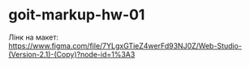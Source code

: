 # goit-markup-hw-01

Лінк на макет:
https://www.figma.com/file/7YLgxGTieZ4werFd93NJ0Z/Web-Studio-(Version-2.1)-(Copy)?node-id=1%3A3
